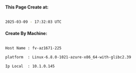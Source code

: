
   
#### This Page Create at:

```bash

2025-03-09 - 17:32:03 UTC

```

#### Create By Machine:

```bash

Host Name : fv-az1671-225

platform  : Linux-6.8.0-1021-azure-x86_64-with-glibc2.39

Ip Local  : 10.1.0.145

```


